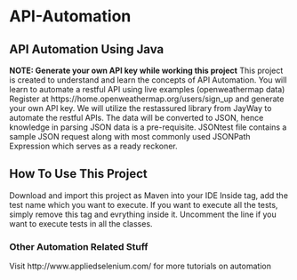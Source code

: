# API-Automation
<h2>API Automation Using Java</h2>
<b>NOTE: Generate your own API key while working this project</b>
This project is created to understand and learn the concepts of API Automation.
You will learn to automate a restful API using live examples (openweathermap data)
Register at https://home.openweathermap.org/users/sign_up and generate your own API key.
We will utilize the restassured library from JayWay to automate the restful APIs.
The data will be converted to JSON, hence knowledge in parsing JSON data is a pre-requisite.
JSONtest file contains a sample JSON request along with most commonly used JSONPath Expression which serves as a ready reckoner.


<H2>How To Use This Project</h2>
Download and import this project as Maven into your IDE
Inside <methods> </methods> tag, add the test name which you want to execute. If you want to execute all the tests, simply remove this tag and evrything inside it.
Uncomment the <class name=" "/> line if you want to execute tests in all the classes.

<H3>Other Automation Related Stuff</h3>
Visit http://www.appliedselenium.com/ for more tutorials on automation 
